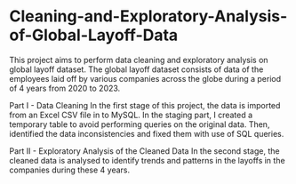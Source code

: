 # Cleaning-and-Exploratory-Analysis-of-Global-Layoff-Data
This project aims to perform data cleaning and exploratory analysis on global layoff dataset. The global layoff dataset consists of data of the employees laid off by various companies across the globe during a period of 4 years from 2020 to 2023.

Part I - Data Cleaning
In the first stage of this project, the data is imported from an Excel CSV file in to MySQL. In the staging part, I created a temporary table to avoid performing queries on the original data. Then, identified the data inconsistencies and fixed them with use of SQL queries.

Part II - Exploratory Analysis of the Cleaned Data
In the second stage, the cleaned data is analysed to identify trends and patterns in the layoffs in the companies during these 4 years.
